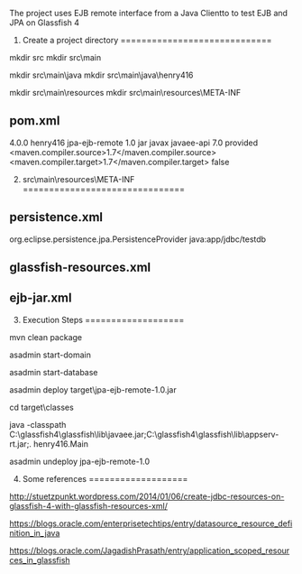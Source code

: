 The project uses EJB remote interface from a Java Clientto to test EJB and JPA on Glassfish 4


1. Create a project directory
=============================

mkdir src
mkdir src\main

mkdir src\main\java
mkdir src\main\java\henry416

mkdir src\main\resources
mkdir src\main\resources\META-INF

pom.xml
-------

<project xmlns="http://maven.apache.org/POM/4.0.0" xmlns:xsi="http://www.w3.org/2001/XMLSchema-instance"
         xsi:schemaLocation="http://maven.apache.org/POM/4.0.0 http://maven.apache.org/xsd/maven-4.0.0.xsd">
    <modelVersion>4.0.0</modelVersion>
    <groupId>henry416</groupId>
    <artifactId>jpa-ejb-remote</artifactId>
    <version>1.0</version>
    <packaging>jar</packaging>
    <dependencies>
        <dependency>
            <groupId>javax</groupId>
            <artifactId>javaee-api</artifactId>
            <version>7.0</version>
            <scope>provided</scope>
        </dependency>
    </dependencies>
    <properties>
        <maven.compiler.source>1.7</maven.compiler.source>
        <maven.compiler.target>1.7</maven.compiler.target>
        <failOnMissingWebXml>false</failOnMissingWebXml>
    </properties>
</project>

2. src\main\resources\META-INF
===============================

persistence.xml
---------------

<?xml version="1.0" encoding="UTF-8"?>
<persistence version="2.1" xmlns="http://xmlns.jcp.org/xml/ns/persistence" xmlns:xsi="http://www.w3.org/2001/XMLSchema-instance" xsi:schemaLocation="http://xmlns.jcp.org/xml/ns/persistence http://xmlns.jcp.org/xml/ns/persistence/persistence_2_1.xsd">
    <persistence-unit name="StudentService" transaction-type="JTA">
        <provider>org.eclipse.persistence.jpa.PersistenceProvider</provider>
        <jta-data-source>java:app/jdbc/testdb</jta-data-source>
        <properties>
            <property name="eclipselink.ddl-generation" value="drop-and-create-tables"/>
        </properties>
    </persistence-unit>
</persistence>


glassfish-resources.xml
-----------------------

<?xml version="1.0" encoding="UTF-8"?>
<!DOCTYPE resources PUBLIC "-//GlassFish.org//DTD GlassFish Application Server 3.1 Resource Definitions//EN" "http://glassfish.org/dtds/glassfish-resources_1_5.dtd">
<resources>
    <jdbc-connection-pool allow-non-component-callers="false" associate-with-thread="false" 
	connection-creation-retry-attempts="0" connection-creation-retry-interval-in-seconds="10" 
	connection-leak-reclaim="false" connection-leak-timeout-in-seconds="0" connection-validation-method="auto-commit" 
	datasource-classname="org.apache.derby.jdbc.ClientDataSource" fail-all-connections="false" idle-timeout-in-seconds="300" 
	is-connection-validation-required="false" is-isolation-level-guaranteed="true" 
	lazy-connection-association="false" lazy-connection-enlistment="false" match-connections="false" 
	max-connection-usage-count="0" max-pool-size="32" max-wait-time-in-millis="60000" 
	name="derby_net_testdb_appPool" non-transactional-connections="false" pool-resize-quantity="2" 
	res-type="javax.sql.DataSource" statement-timeout-in-seconds="-1" steady-pool-size="8" 
	validate-atmost-once-period-in-seconds="0" wrap-jdbc-objects="false">
        <property name="serverName" value="localhost"/>
        <property name="portNumber" value="1527"/>
        <property name="databaseName" value="testdb"/>
        <property name="User" value="app"/>
        <property name="Password" value="app"/>
        <property name="URL" value="jdbc:derby://localhost:1527/testdb;create=true"/>
        <property name="driverClass" value="org.apache.derby.jdbc.ClientDriver"/>
    </jdbc-connection-pool>
    <jdbc-resource enabled="true" jndi-name="java:app/jdbc/testdb" object-type="user" pool-name="derby_net_testdb_appPool"/>
</resources>

ejb-jar.xml
-----------

<?xml version="1.0" encoding="UTF-8"?>

<ejb-jar>
   <enterprise-beans>

   </enterprise-beans>
</ejb-jar>

3. Execution Steps
===================

mvn clean package

asadmin start-domain

asadmin start-database

asadmin deploy target\jpa-ejb-remote-1.0.jar

cd target\classes

java -classpath C:\glassfish4\glassfish\lib\javaee.jar;C:\glassfish4\glassfish\lib\appserv-rt.jar;. henry416.Main

asadmin undeploy jpa-ejb-remote-1.0

4. Some references
===================

http://stuetzpunkt.wordpress.com/2014/01/06/create-jdbc-resources-on-glassfish-4-with-glassfish-resources-xml/

https://blogs.oracle.com/enterprisetechtips/entry/datasource_resource_definition_in_java

https://blogs.oracle.com/JagadishPrasath/entry/application_scoped_resources_in_glassfish
